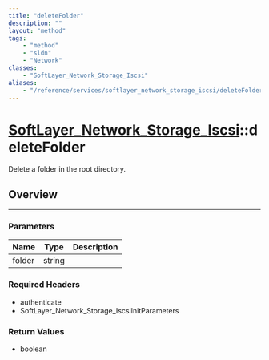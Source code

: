 ```yaml
---
title: "deleteFolder"
description: ""
layout: "method"
tags:
    - "method"
    - "sldn"
    - "Network"
classes:
    - "SoftLayer_Network_Storage_Iscsi"
aliases:
    - "/reference/services/softlayer_network_storage_iscsi/deleteFolder"
---
```

# [SoftLayer_Network_Storage_Iscsi](/reference/services/SoftLayer_Network_Storage_Iscsi)::deleteFolder

Delete a folder in the root directory.


## Overview 


-----

### Parameters 
|Name | Type | Description |
| --- | --- | --- |
|folder| string| |


### Required Headers
* authenticate
* SoftLayer_Network_Storage_IscsiInitParameters


### Return Values
* boolean




